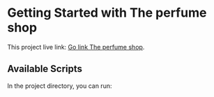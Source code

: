 # Getting Started with The perfume shop

This project live link: [Go link The perfume shop](https://genuine-manatee-775eb7.netlify.app/).

## Available Scripts

In the project directory, you can run:





